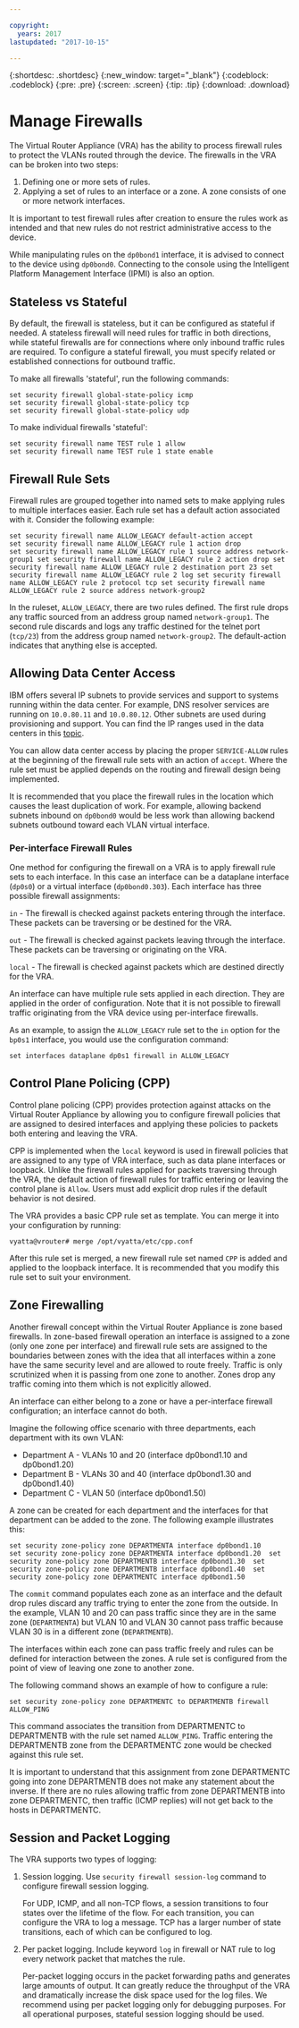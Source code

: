 ```yaml
---

copyright:
  years: 2017
lastupdated: "2017-10-15"

---
```


{:shortdesc: .shortdesc}
{:new_window: target="_blank"}
{:codeblock: .codeblock}
{:pre: .pre}
{:screen: .screen}
{:tip: .tip}
{:download: .download}

# Manage Firewalls
The Virtual Router Appliance (VRA) has the ability to process firewall rules to protect the VLANs routed through the device. The firewalls in the VRA can be broken into two steps:

1. Defining one or more sets of rules.
2. Applying a set of rules to an interface or a zone. A zone consists of one or more network interfaces.

It is important to test firewall rules after creation to ensure the rules work as intended and that new rules do not restrict administrative access to the device.

While manipulating rules on the `dp0bond1` interface, it is advised to connect to the device using `dp0bond0`. Connecting to the console using the Intelligent Platform Management Interface (IPMI) is also an option.

## Stateless vs Stateful
By default, the firewall is stateless, but it can be configured as stateful if needed. A stateless firewall will need rules for traffic in both directions, while stateful firewalls are for connections where only inbound traffic rules are required. To configure a stateful firewall, you must specify related or established connections for outbound traffic.

To make all firewalls 'stateful', run the following commands:

```
set security firewall global-state-policy icmp
set security firewall global-state-policy tcp
set security firewall global-state-policy udp
```

To make individual firewalls 'stateful':

```
set security firewall name TEST rule 1 allow
set security firewall name TEST rule 1 state enable
```

## Firewall Rule Sets
Firewall rules are grouped together into named sets to make applying rules to multiple interfaces easier. Each rule set has a default action associated with it. Consider the following example: 
```
set security firewall name ALLOW_LEGACY default-action accept
set security firewall name ALLOW_LEGACY rule 1 action drop
set security firewall name ALLOW_LEGACY rule 1 source address network-group1 set security firewall name ALLOW_LEGACY rule 2 action drop set security firewall name ALLOW_LEGACY rule 2 destination port 23 set security firewall name ALLOW_LEGACY rule 2 log set security firewall name ALLOW_LEGACY rule 2 protocol tcp set security firewall name ALLOW_LEGACY rule 2 source address network-group2
```

In the ruleset, `ALLOW_LEGACY`, there are two rules defined. The first rule drops any traffic sourced from an address group named `network-group1`. The second rule discards and logs any traffic destined for the telnet port (`tcp/23`) from the address group named `network-group2`. The default-action indicates that anything else is accepted.

## Allowing Data Center Access
IBM offers several IP subnets to provide services and support to systems running within the data center. For example, DNS resolver services are running on `10.0.80.11` and `10.0.80.12`. Other subnets are used during provisioning and support. You can find the IP ranges used in the data centers in this [topic](ips.html).

You can allow data center access by placing the proper `SERVICE-ALLOW` rules at the beginning of the firewall rule sets with an action of `accept`. Where the rule set must be applied depends on the routing and firewall design being implemented.

It is recommended that you place the firewall rules in the location which causes the least duplication of work. For example, allowing backend subnets inbound on `dp0bond0` would be less work than allowing backend subnets outbound toward each VLAN virtual interface.

### Per-interface Firewall Rules
One method for configuring the firewall on a VRA is to apply firewall rule sets to each interface. In this case an interface can be a dataplane interface (`dp0s0`) or a virtual interface (`dp0bond0.303`). Each interface has three possible firewall assignments:

`in` - The firewall is checked against packets entering through the interface. These packets can be traversing or be destined for the VRA.

`out` - The firewall is checked against packets leaving through the interface. These packets can be traversing or originating on the VRA.

`local` - The firewall is checked against packets which are destined directly for the VRA.

An interface can have multiple rule sets applied in each direction. They are applied in the order of configuration. Note that it is not possible to firewall traffic originating from the VRA device using per-interface firewalls.

As an example, to assign the `ALLOW_LEGACY` rule set to the `in` option for the `bp0s1` interface, you would use the configuration command: 

`set interfaces dataplane dp0s1 firewall in ALLOW_LEGACY `

## Control Plane Policing (CPP)
Control plane policing (CPP) provides protection against attacks on the Virtual Router Appliance by allowing you to configure firewall policies that are assigned to desired interfaces and applying these policies to packets both entering and leaving the VRA.

CPP is implemented when the `local` keyword is used in firewall policies that are assigned to any type of VRA interface, such as data plane interfaces or loopback. Unlike the firewall rules applied for packets traversing through the VRA, the default action of firewall rules for traffic entering or leaving the control plane is `Allow`. Users must add explicit drop rules if the default behavior is not desired.

The VRA provides a basic CPP rule set as template. You can merge it into your configuration by running: 

`vyatta@vrouter# merge /opt/vyatta/etc/cpp.conf`

After this rule set is merged, a new firewall rule set named `CPP` is added and applied to the loopback interface. It is recommended that you modify this rule set to suit your environment.

## Zone Firewalling
Another firewall concept within the Virtual Router Appliance is zone based firewalls. In zone-based firewall operation an interface is assigned to a zone (only one zone per interface) and firewall rule sets are assigned to the boundaries between zones with the idea that all interfaces within a zone have the same security level and are allowed to route freely. Traffic is only scrutinized when it is passing from one zone to another. Zones drop any traffic coming into them which is not explicitly allowed.

An interface can either belong to a zone or have a per-interface firewall configuration; an interface cannot do both.

Imagine the following office scenario with three departments, each department with its own VLAN: 

* Department A - VLANs 10 and 20 (interface dp0bond1.10 and dp0bond1.20)
* Department B - VLANs 30 and 40 (interface dp0bond1.30 and dp0bond1.40)
* Department C - VLAN 50 (interface dp0bond1.50)

A zone can be created for each department and the interfaces for that department can be added to the zone. The following example illustrates this: 
```
set security zone-policy zone DEPARTMENTA interface dp0bond1.10
set security zone-policy zone DEPARTMENTA interface dp0bond1.20  set security zone-policy zone DEPARTMENTB interface dp0bond1.30  set security zone-policy zone DEPARTMENTB interface dp0bond1.40  set security zone-policy zone DEPARTMENTC interface dp0bond1.50
```

The `commit` command populates each zone as an interface and the default drop rules discard any traffic trying to enter the zone from the outside. In the example, VLAN 10 and 20 can pass traffic since they are in the same zone (`DEPARTMENTA`) but VLAN 10 and VLAN 30 cannot pass traffic because VLAN 30 is in a different zone (`DEPARTMENTB`).

The interfaces within each zone can pass traffic freely and rules can be defined for interaction between the zones. A rule set is configured from the point of view of leaving one zone to another zone. 

The following command shows an example of how to configure a rule:

`set security zone-policy zone DEPARTMENTC to DEPARTMENTB firewall ALLOW_PING`

This command associates the transition from DEPARTMENTC to DEPARTMENTB with the rule set named `ALLOW_PING`. Traffic entering the DEPARTMENTB zone from the DEPARTMENTC zone would be checked against this rule set.

It is important to understand that this assignment from zone DEPARTMENTC going into zone DEPARTMENTB does not make any statement about the inverse. If there are no rules allowing traffic from zone DEPARTMENTB into zone DEPARTMENTC, then traffic (ICMP replies) will not get back to the hosts in DEPARTMENTC.

## Session and Packet Logging
The VRA supports two types of logging:

1. Session logging.  Use ``security firewall session-log`` command to configure firewall session logging.
  
	For UDP, ICMP, and all non-TCP flows, a session transitions to four states over the lifetime of the flow. For each transition, you can configure the VRA to log a message. TCP has a larger number of state transitions, each of which can be configured to log.  

2. Per packet logging. Include keyword ``log`` in firewall or NAT rule to log every network packet that matches the rule.

	Per-packet logging occurs in the packet forwarding paths and generates large amounts of output. It can greatly reduce the throughput of the VRA and dramatically increase the disk space used for the log files. We recommend using per packet logging only for debugging purposes. For all operational purposes, stateful session logging should be used.